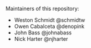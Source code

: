 Maintainers of this repository:

* Weston Schmidt @schmidtw
* Owen Cabalceta @denopink
* John Bass @johnabass
* Nick Harter @njharter
